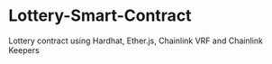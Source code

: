 # Lottery-Smart-Contract
Lottery contract using Hardhat, Ether.js, Chainlink VRF and Chainlink Keepers
